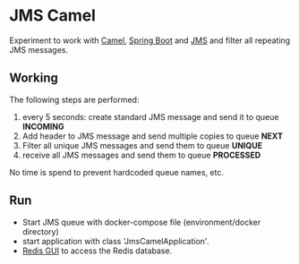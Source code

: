 # JMS Camel
Experiment to work with [Camel](https://camel.apache.org/), 
[Spring Boot](https://spring.io/projects/spring-boot) and [JMS](https://activemq.apache.org/components/artemis/) and filter all repeating JMS messages.

## Working

The following steps are performed:

1. every 5 seconds: create standard JMS message and send it to queue **INCOMING**
2. Add header to JMS message and send multiple copies to queue **NEXT**
3. Filter all unique JMS messages and send them to queue **UNIQUE**
4. receive all JMS messages and send them to queue **PROCESSED**

No time is spend to prevent hardcoded queue names, etc.

## Run
- Start JMS queue with docker-compose file (environment/docker directory)
- start application with class 'JmsCamelApplication'.
- [Redis GUI](http://localhost:5540/) to access the Redis database.